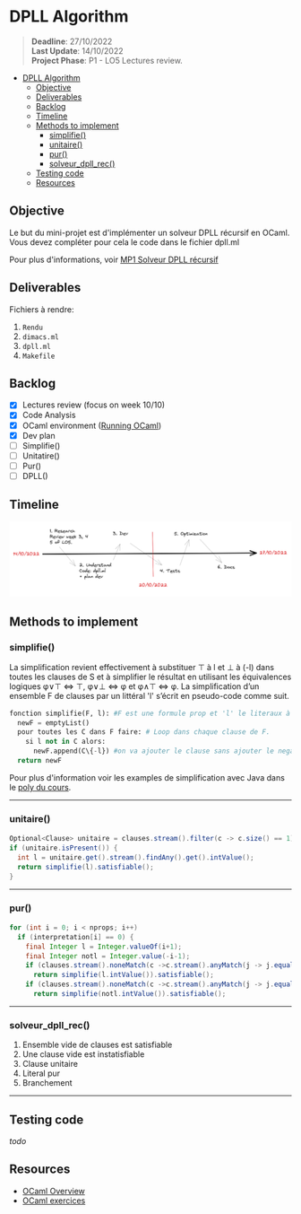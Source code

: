 # DPLL Algorithm
>**Deadline**: 27/10/2022   
>**Last Update**: 14/10/2022   
>**Project Phase**: P1 - LO5 Lectures review.

- [DPLL Algorithm](#dpll-algorithm)
  - [Objective](#objective)
  - [Deliverables](#deliverables)
  - [Backlog](#backlog)
  - [Timeline](#timeline)
  - [Methods to implement](#methods-to-implement)
    - [simplifie()](#simplifie)
    - [unitaire()](#unitaire)
    - [pur()](#pur)
    - [solveur_dpll_rec()](#solveur_dpll_rec)
  - [Testing code](#testing-code)
  - [Resources](#resources)

## Objective 
Le but du mini-projet est d'implémenter un solveur DPLL récursif en OCaml. Vous devez compléter pour cela le code dans le fichier dpll.ml

Pour plus d'informations, voir [MP1 Solveur DPLL récursif](https://moodle.u-paris.fr/mod/assign/view.php?id=366100)

## Deliverables
Fichiers à rendre: 
1. `Rendu`
2. `dimacs.ml`
3. `dpll.ml`
4. `Makefile`

## Backlog
- [x] Lectures review (focus on week 10/10)
- [x] Code Analysis
- [x] OCaml environment ([Running OCaml](https://gaufre.informatique.univ-paris-diderot.fr/letouzey/pf5/blob/master/slides/cours-03-outils.md))
- [x] Dev plan
- [ ] Simplifie()
- [ ] Unitatire()
- [ ] Pur()
- [ ] DPLL()

## Timeline
![Timeline](/res/timeline.png)

## Methods to implement

### simplifie()
La simplification revient effectivement à substituer ⊤ à l et ⊥ à (-l) dans toutes les clauses de S et à
simplifier le résultat en utilisant les équivalences logiques φ∨⊤ ⇔ ⊤, φ∨⊥ ⇔ φ et φ∧⊤ ⇔ φ.
La simplification d’un ensemble F de clauses par un littéral 'l' s’écrit en pseudo-code comme suit.

```python
fonction simplifie(F, l): #F est une formule prop et 'l' le literaux à simplifier.
  newF = emptyList()
  pour toutes les C dans F faire: # Loop dans chaque clause de F.
    si l not in C alors:
      newF.append(C\{-l}) #on va ajouter le clause sans ajouter le negative de l, s'il existe.
  return newF
```

Pour plus d'information voir les examples de simplification avec Java dans le [poly du cours](https://www.irif.fr/~schmitz/teach/2022_lo5/notes.pdf).


---

### unitaire()

```java
Optional<Clause> unitaire = clauses.stream().filter(c -> c.size() == 1).findAny();
if (unitaire.isPresent()) {
  int l = unitaire.get().stream().findAny().get().intValue();
  return simplifie(l).satisfiable();
}
```
---

### pur()


```java
for (int i = 0; i < nprops; i++)
  if (interpretation[i] == 0) {
    final Integer l = Integer.valueOf(i+1);
    final Integer notl = Integer.value(-i-1);
    if (clauses.stream().noneMatch(c ->c.stream().anyMatch(j -> j.equals(notl))))
      return simplifie(l.intValue()).satisfiable();
    if (clauses.stream().noneMatch(c ->c.stream().anyMatch(j -> j.equals(l))))
      return simplifie(notl.intValue()).satisfiable();
```

---

### solveur_dpll_rec()

1. Ensemble vide de clauses est satisfiable
2. Une clause vide est instatisfiable
3. Clause unitaire
4. Literal pur
5. Branchement 


---

## Testing code
*todo*
## Resources
* [OCaml Overview](https://ocaml.org/docs/first-hour)
* [OCaml exercices](https://ocaml.org/problems)
